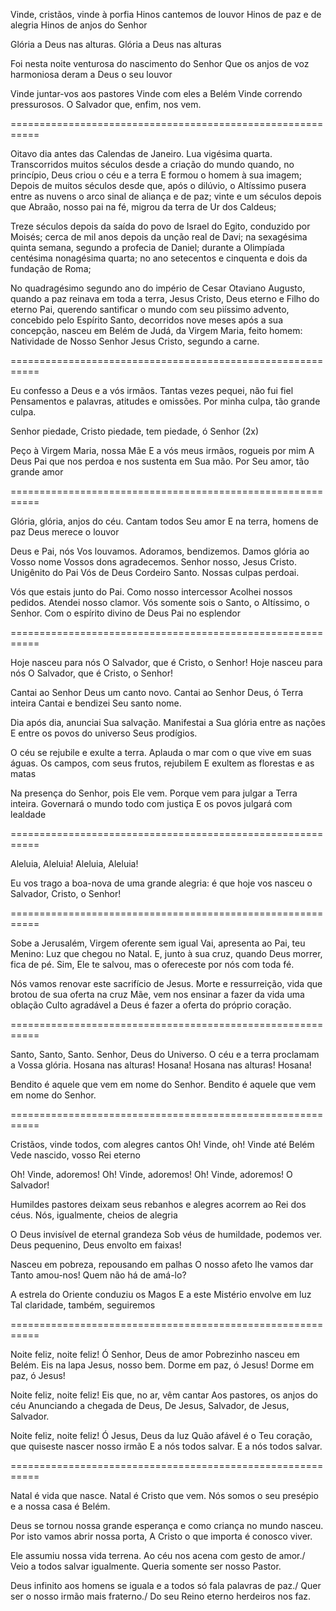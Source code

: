 Vinde, cristãos, vinde à porfia Hinos cantemos de louvor
Hinos de paz e de alegria Hinos de anjos do Senhor

Glória a Deus nas alturas. Glória a Deus nas alturas

Foi nesta noite venturosa do nascimento do Senhor
Que os anjos de voz harmoniosa deram a Deus o seu louvor

Vinde juntar-vos aos pastores Vinde com eles a Belém
Vinde correndo pressurosos. O Salvador que, enfim, nos vem.

===========================================================

Oitavo dia antes das Calendas de Janeiro. Lua vigésima quarta.
Transcorridos muitos séculos desde a criação do mundo
quando, no princípio, Deus criou o céu e a terra
E formou o homem à sua imagem;
Depois de muitos séculos desde que, após o dilúvio,
o Altíssimo pusera entre as nuvens o arco sinal de aliança e de paz;
vinte e um séculos depois que Abraão, nosso pai na fé,
migrou da terra de Ur dos Caldeus;

Treze séculos depois da saída do povo de Israel do Egito,
conduzido por Moisés; cerca de mil anos depois da unção real de Davi;
na sexagésima quinta semana, segundo a profecia de Daniel;
durante a Olimpíada centésima nonagésima quarta;
no ano setecentos e cinquenta e dois da fundação de Roma;

No quadragésimo segundo ano do império de Cesar Otaviano Augusto,
quando a paz reinava em toda a terra,
Jesus Cristo, Deus eterno e Filho do eterno Pai,
querendo santificar o mundo com seu piíssimo advento,
concebido pelo Espírito Santo, decorridos nove meses após a sua concepção,
nasceu em Belém de Judá, da Virgem Maria, feito homem:
Natividade de Nosso Senhor Jesus Cristo, segundo a carne.

===========================================================

Eu confesso a Deus e a vós irmãos. Tantas vezes pequei, não fui fiel
Pensamentos e palavras, atitudes e omissões.
Por minha culpa, tão grande culpa.

Senhor piedade, Cristo piedade, tem piedade, ó Senhor (2x)

Peço à Virgem Maria, nossa Mãe E a vós meus irmãos, rogueis por mim
A Deus Pai que nos perdoa e nos sustenta em Sua mão.
Por Seu amor, tão grande amor

===========================================================

Glória, glória, anjos do céu. Cantam todos Seu amor
E na terra, homens de paz Deus merece o louvor

Deus e Pai, nós Vos louvamos. Adoramos, bendizemos.
Damos glória ao Vosso nome Vossos dons agradecemos.
Senhor nosso, Jesus Cristo. Unigênito do Pai
Vós de Deus Cordeiro Santo. Nossas culpas perdoai.

Vós que estais junto do Pai. Como nosso intercessor
Acolhei nossos pedidos. Atendei nosso clamor.
Vós somente sois o Santo, o Altíssimo, o Senhor.
Com o espírito divino de Deus Pai no esplendor

===========================================================

Hoje nasceu para nós O Salvador, que é Cristo, o Senhor!
Hoje nasceu para nós O Salvador, que é Cristo, o Senhor!

Cantai ao Senhor Deus um canto novo. Cantai ao Senhor Deus, ó Terra inteira Cantai e bendizei Seu santo nome.

Dia após dia, anunciai Sua salvação. Manifestai a Sua glória entre as nações E entre os povos do universo Seus prodígios.

O céu se rejubile e exulte a terra. Aplauda o mar com o que vive em suas águas. Os campos, com seus frutos, rejubilem
E exultem as florestas e as matas

Na presença do Senhor, pois Ele vem. Porque vem para julgar a Terra inteira. Governará o mundo todo com justiça
E os povos julgará com lealdade

===========================================================

Aleluia, Aleluia!
Aleluia, Aleluia!

Eu vos trago a boa-nova de uma grande alegria:
é que hoje vos nasceu o Salvador, Cristo, o Senhor!

===========================================================

Sobe a Jerusalém, Virgem oferente sem igual
Vai, apresenta ao Pai, teu Menino: Luz que chegou no Natal. E, junto à sua cruz, quando Deus morrer, fica de pé.
Sim, Ele te salvou, mas o ofereceste por nós com toda fé.

Nós vamos renovar este sacrifício de Jesus.
Morte e ressurreição, vida que brotou de sua oferta na cruz
Mãe, vem nos ensinar a fazer da vida uma oblação
Culto agradável a Deus é fazer a oferta do próprio coração.

===========================================================

Santo, Santo, Santo. Senhor, Deus do Universo.
O céu e a terra proclamam a Vossa glória.
Hosana nas alturas! Hosana!
Hosana nas alturas! Hosana!

Bendito é aquele que vem em nome do Senhor.
Bendito é aquele que vem em nome do Senhor.

===========================================================

Cristãos, vinde todos, com alegres cantos
Oh! Vinde, oh! Vinde até Belém
Vede nascido, vosso Rei eterno

Oh! Vinde, adoremos! Oh! Vinde, adoremos!
Oh! Vinde, adoremos! O Salvador!

Humildes pastores deixam seus rebanhos
e alegres acorrem ao Rei dos céus.
Nós, igualmente, cheios de alegria

O Deus invisível de eternal grandeza
Sob véus de humildade, podemos ver.
Deus pequenino, Deus envolto em faixas!

Nasceu em pobreza, repousando em palhas
O nosso afeto lhe vamos dar
Tanto amou-nos! Quem não há de amá-lo?

A estrela do Oriente conduziu os Magos
E a este Mistério envolve em luz
Tal claridade, também, seguiremos

===========================================================

Noite feliz, noite feliz! Ó Senhor, Deus de amor
Pobrezinho nasceu em Belém. Eis na lapa Jesus, nosso bem.
Dorme em paz, ó Jesus! Dorme em paz, ó Jesus!


Noite feliz, noite feliz! Eis que, no ar, vêm cantar
Aos pastores, os anjos do céu Anunciando a chegada de Deus,
De Jesus, Salvador, de Jesus, Salvador.


Noite feliz, noite feliz! Ó Jesus, Deus da luz
Quão afável é o Teu coração, que quiseste nascer nosso irmão
E a nós todos salvar. E a nós todos salvar.

===========================================================

Natal é vida que nasce. Natal é Cristo que vem.
Nós somos o seu presépio e a nossa casa é Belém.

Deus se tornou nossa grande esperança e como criança no mundo nasceu. Por isto vamos abrir nossa porta, A Cristo o que importa é conosco viver.

Ele assumiu nossa vida terrena. Ao céu nos acena com gesto de amor./ Veio a todos salvar igualmente. Queria somente ser nosso Pastor.

Deus infinito aos homens se iguala e a todos só fala palavras de paz./ Quer ser o nosso irmão mais fraterno./ Do seu Reino eterno herdeiros nos faz.
